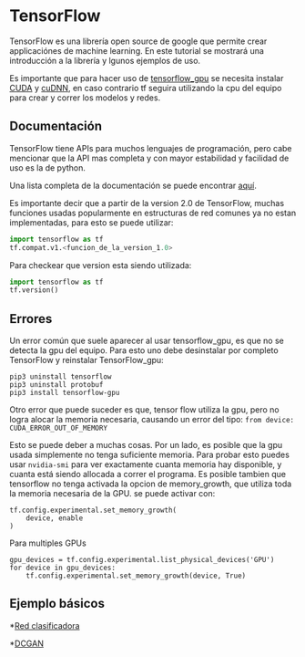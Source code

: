 # TensorFlow
TensorFlow es una librería open source de google que permite crear applicaciónes de machine learning. En este tutorial se mostrará una introducción a la librería y lgunos ejemplos de uso.

Es importante que para hacer uso de [tensorflow_gpu](https://www.tensorflow.org/install/gpu) se necesita instalar [CUDA](https://developer.nvidia.com/cuda-toolkit-archive) y [cuDNN](https://developer.nvidia.com/cudnn), en caso contrario tf seguira utilizando la cpu del equipo para crear y correr los modelos y redes.

## Documentación
TensorFlow tiene APIs para muchos lenguajes de programación, pero cabe mencionar que la API mas completa y con mayor estabilidad y facilidad de uso es la de python. 


Una lista completa de la documentación se puede encontrar [aquí](https://www.tensorflow.org/api_docs/python/).

Es importante decir que a partir de la version 2.0 de TensorFlow, muchas funciones usadas popularmente en estructuras de red comunes ya no estan implementadas, para esto se puede utilizar:

```python
import tensorflow as tf
tf.compat.v1.<funcion_de_la_version_1.0>
```
Para checkear que version esta siendo utilizada:
```python
import tensorflow as tf
tf.version()
```
## Errores
Un error común que suele aparecer al usar tensorflow_gpu, es que no se detecta la gpu del equipo.
Para esto uno debe desinstalar por completo TensorFlow y reinstalar TensorFlow_gpu:
```
pip3 uninstall tensorflow
pip3 uninstall protobuf
pip3 install tensorflow-gpu
```
Otro error que puede suceder es que, tensor flow utiliza la gpu, pero no logra alocar la memoria necesaria, causando un error del tipo:
`from device: CUDA_ERROR_OUT_OF_MEMORY`

Esto se puede deber a muchas cosas. Por un lado, es posible que la gpu usada simplemente no tenga suficiente memoria. Para probar esto puedes usar `nvidia-smi` para ver exactamente cuanta memoria hay disponible, y cuanta está siendo allocada a correr el programa. 
Es posible tambien que tensorflow no tenga activada la opcion de memory_growth, que utiliza toda la memoria necesaria de la GPU. se puede activar con:
```
tf.config.experimental.set_memory_growth(
    device, enable
)
```
Para multiples GPUs
```
gpu_devices = tf.config.experimental.list_physical_devices('GPU')
for device in gpu_devices:
    tf.config.experimental.set_memory_growth(device, True)
```

## Ejemplo básicos
*[Red clasificadora](https://github.com/CreativAI-UC/Tutoriales/blob/master/ejemplo_red_clasificadora.ipynb)

*[DCGAN](https://github.com/CreativAI-UC/Tutoriales/blob/master/DCGAN.ipynb)
